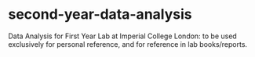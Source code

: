 # second-year-data-analysis
Data Analysis for First Year Lab at Imperial College London: to be used exclusively for personal reference, and for reference in lab books/reports.
